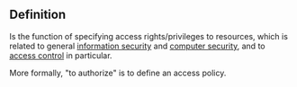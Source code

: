 ## Definition
Is the function of specifying access rights/privileges to resources, which is related to general [information security](https://en.wikipedia.org/wiki/Information_security) and [computer security](https://en.wikipedia.org/wiki/Computer_security), and to [access control](https://en.wikipedia.org/wiki/Access_control) in particular.

More formally, "to authorize" is to define an access policy.
